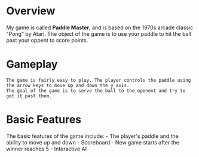 # Overview

My game is called **Paddle Master**, and is based on the 1970s arcade classic "Pong" by Atari. The object of the game is to use your paddle to hit the ball past your oppent to score points.

# Gameplay

    The game is fairly easy to play. The player controls the paddle using the arrow keys to move up and down the y axis.
    The goal of the game is to serve the ball to the openent and try to get it past them.




# Basic Features

The basic features of the game include:
    - The player's paddle and the ability to move up and down
    - Scoreboard
    - New game starts after the winner reaches 5
    - Interactive AI





    


    
